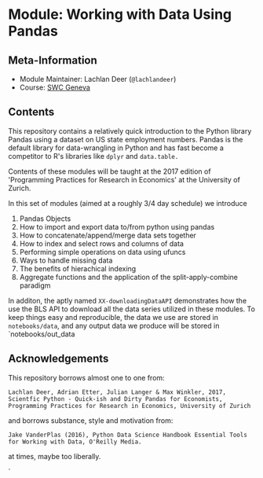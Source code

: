 # Module: Working with Data Using Pandas

## Meta-Information

*   Module Maintainer: Lachlan Deer (`@lachlandeer`)
*   Course: [SWC Geneva](https://lachlandeer.github.io/2018-03-08-geneva/)

## Contents

This repository contains a relatively quick introduction to the Python library Pandas using a dataset on US state employment numbers.
Pandas is the default library for data-wrangling in Python and has fast become a competitor to R's libraries like `dplyr` and `data.table.`

Contents of these modules will be taught at the 2017 edition of 'Programming Practices for Research in Economics' at the University of Zurich.

In this set of modules (aimed at a roughly 3/4 day schedule) we introduce

1.  Pandas Objects
2.  How to import and export data to/from python using pandas
3.  How to concatenate/append/merge data sets together
4.  How to index and select rows and columns of data
5.  Performing simple operations on data using ufuncs
6.  Ways to handle missing data
7.  The benefits of hierachical indexing
8.  Aggregate functions and the application of the split-apply-combine paradigm

In additon, the aptly named `XX-downloadingDataAPI` demonstrates how the use the BLS API to download all the data series utilized in these modules.
To keep things easy and reproducible, the data we use are stored in `notebooks/data`, and any output data we produce will be stored in `notebooks/out_data

## Acknowledgements

This repository borrows almost one to one from:

```
Lachlan Deer, Adrian Etter, Julian Langer & Max Winkler, 2017, Scientfic Python - Quick-ish and Dirty Pandas for Economists, Programming Practices for Research in Economics, University of Zurich
```

and borrows substance, style and motivation from:

```
Jake VanderPlas (2016), Python Data Science Handbook Essential Tools for Working with Data, O'Reilly Media.
```

at times, maybe too liberally.

`
